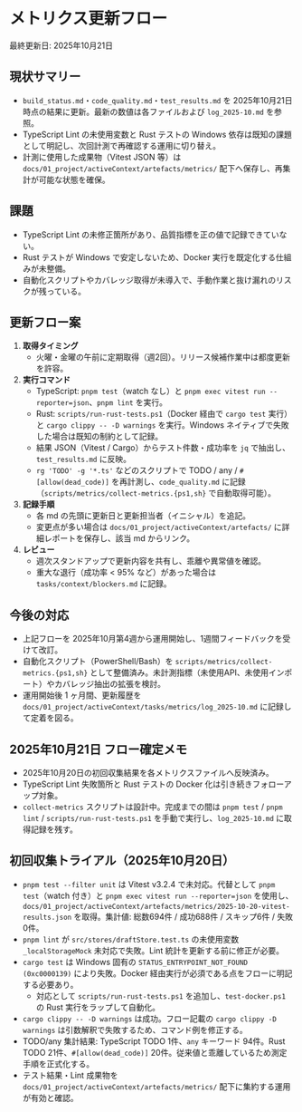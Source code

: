 # メトリクス更新フロー

最終更新日: 2025年10月21日

## 現状サマリー
- `build_status.md`・`code_quality.md`・`test_results.md` を 2025年10月21日時点の結果に更新。最新の数値は各ファイルおよび `log_2025-10.md` を参照。
- TypeScript Lint の未使用変数と Rust テストの Windows 依存は既知の課題として明記し、次回計測で再確認する運用に切り替え。
- 計測に使用した成果物（Vitest JSON 等）は `docs/01_project/activeContext/artefacts/metrics/` 配下へ保存し、再集計が可能な状態を確保。

## 課題
- TypeScript Lint の未修正箇所があり、品質指標を正の値で記録できていない。
- Rust テストが Windows で安定しないため、Docker 実行を既定化する仕組みが未整備。
- 自動化スクリプトやカバレッジ取得が未導入で、手動作業と抜け漏れのリスクが残っている。

## 更新フロー案
1. **取得タイミング**
   - 火曜・金曜の午前に定期取得（週2回）。リリース候補作業中は都度更新を許容。
2. **実行コマンド**
   - TypeScript: `pnpm test`（watch なし）と `pnpm exec vitest run --reporter=json`、`pnpm lint` を実行。
   - Rust: `scripts/run-rust-tests.ps1`（Docker 経由で `cargo test` 実行）と `cargo clippy -- -D warnings` を実行。Windows ネイティブで失敗した場合は既知の制約として記録。
   - 結果 JSON（Vitest / Cargo）からテスト件数・成功率を `jq` で抽出し、`test_results.md` に反映。
   - `rg 'TODO' -g '*.ts'` などのスクリプトで TODO / any / `#[allow(dead_code)]` を再計測し、`code_quality.md` に記録（`scripts/metrics/collect-metrics.{ps1,sh}` で自動取得可能）。
3. **記録手順**
   - 各 md の先頭に更新日と更新担当者（イニシャル）を追記。
   - 変更点が多い場合は `docs/01_project/activeContext/artefacts/` に詳細レポートを保存し、該当 md からリンク。
4. **レビュー**
   - 週次スタンドアップで更新内容を共有し、乖離や異常値を確認。
   - 重大な退行（成功率 < 95% など）があった場合は `tasks/context/blockers.md` に記録。

## 今後の対応
- 上記フローを 2025年10月第4週から運用開始し、1週間フィードバックを受けて改訂。
- 自動化スクリプト（PowerShell/Bash）を `scripts/metrics/collect-metrics.{ps1,sh}` として整備済み。未計測指標（未使用API、未使用インポート）やカバレッジ抽出の拡張を検討。
- 運用開始後 1 ヶ月間、更新履歴を `docs/01_project/activeContext/tasks/metrics/log_2025-10.md` に記録して定着を図る。

## 2025年10月21日 フロー確定メモ
- 2025年10月20日の初回収集結果を各メトリクスファイルへ反映済み。
- TypeScript Lint 失敗箇所と Rust テストの Docker 化は引き続きフォローアップ対象。
- `collect-metrics` スクリプトは設計中。完成までの間は `pnpm test` / `pnpm lint` / `scripts/run-rust-tests.ps1` を手動で実行し、`log_2025-10.md` に取得記録を残す。

## 初回収集トライアル（2025年10月20日）
- `pnpm test --filter unit` は Vitest v3.2.4 で未対応。代替として `pnpm test`（watch 付き）と `pnpm exec vitest run --reporter=json` を使用し、`docs/01_project/activeContext/artefacts/metrics/2025-10-20-vitest-results.json` を取得。集計値: 総数694件 / 成功688件 / スキップ6件 / 失敗0件。
- `pnpm lint` が `src/stores/draftStore.test.ts` の未使用変数 `_localStorageMock` 未対応で失敗。Lint 統計を更新する前に修正が必要。
- `cargo test` は Windows 固有の `STATUS_ENTRYPOINT_NOT_FOUND (0xc0000139)` により失敗。Docker 経由実行が必須である点をフローに明記する必要あり。
  - 対応として `scripts/run-rust-tests.ps1` を追加し、`test-docker.ps1` の Rust 実行をラップして自動化。
- `cargo clippy -- -D warnings` は成功。フロー記載の `cargo clippy -D warnings` は引数解釈で失敗するため、コマンド例を修正する。
- TODO/any 集計結果: TypeScript TODO 1件、`any` キーワード 94件。Rust TODO 21件、`#[allow(dead_code)]` 20件。従来値と乖離しているため測定手順を正式化する。
- テスト結果・Lint 成果物を `docs/01_project/activeContext/artefacts/metrics/` 配下に集約する運用が有効と確認。
